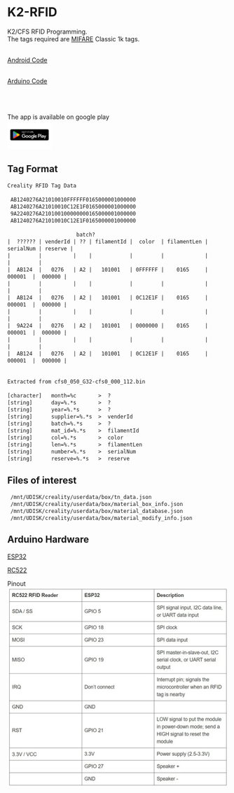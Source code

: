 # K2-RFID
K2/CFS RFID Programming.<br>
The tags required are <a href=https://en.wikipedia.org/wiki/MIFARE>MIFARE</a> Classic 1k tags.<br>


<br>
<a href=https://github.com/DnG-Crafts/K2-RFID/tree/main/Android/SpoolID>Android Code</a>
<br>
<br>

<a href=https://github.com/DnG-Crafts/K2-RFID/tree/main/Arduino/Spool_ID>Arduino Code</a>
<br>



<br><br><br>
The app is available on google play<br>
<a href="https://play.google.com/store/apps/details?id=dngsoftware.spoolid&hl=en"><img src=https://github.com/DnG-Crafts/K2-RFID/blob/main/gp.webp width="20%" height="20%"></a>
<br>



## Tag Format
```
Creality RFID Tag Data

 AB1240276A21010010FFFFFF0165000001000000
 AB1240276A21010010C12E1F0165000001000000
 9A2240276A210100100000000165000001000000
 AB1240276A21010010C12E1F0165000001000000
 
                      batch?
|  ?????? | venderId | ?? | filamentId |  color  | filamentLen | serialNum | reserve |
|         |          |    |            |         |             |           |         |
|  AB124  |   0276   | A2 |   101001   | 0FFFFFF |    0165     |   000001  |  000000 |
|         |          |    |            |         |             |           |         |
|  AB124  |   0276   | A2 |   101001   | 0C12E1F |    0165     |   000001  |  000000 |
|         |          |    |            |         |             |           |         |
|  9A224  |   0276   | A2 |   101001   | 0000000 |    0165     |   000001  |  000000 |
|         |          |    |            |         |             |           |         |
|  AB124  |   0276   | A2 |   101001   | 0C12E1F |    0165     |   000001  |  000000 |
  

Extracted from cfs0_050_G32-cfs0_000_112.bin

[character]   month=%c       >  ?
[string]      day=%.*s       >  ?
[string]      year=%.*s      >  ?
[string]      supplier=%.*s  >  venderId
[string]      batch=%.*s     >  ?
[string]      mat_id=%.*s    >  filamentId
[string]      col=%.*s       >  color
[string]      len=%.*s       >  filamentLen
[string]      number=%.*s    >  serialNum
[string]      reserve=%.*s   >  reserve

```

## Files of interest
```
 /mnt/UDISK/creality/userdata/box/tn_data.json
 /mnt/UDISK/creality/userdata/box/material_box_info.json
 /mnt/UDISK/creality/userdata/box/material_database.json
 /mnt/UDISK/creality/userdata/box/material_modify_info.json
```


## Arduino Hardware

<a href=https://en.wikipedia.org/wiki/ESP32>ESP32</a><br>

<a href=https://esphome.io/components/binary_sensor/rc522.html>RC522</a><br>

Pinout<br>
<img src=https://github.com/DnG-Crafts/K2-RFID/blob/main/pins.jpg>







